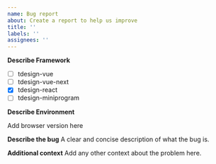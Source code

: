```yaml
---
name: Bug report
about: Create a report to help us improve
title: ''
labels: ''
assignees: ''
---
```


**Describe Framework**

- [ ] tdesign-vue
- [ ] tdesign-vue-next
- [x] tdesign-react
- [ ] tdesign-miniprogram

**Describe Environment**

Add browser version here

**Describe the bug**
A clear and concise description of what the bug is.

**Additional context**
Add any other context about the problem here.
